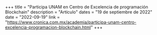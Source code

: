 +++
title = "Participa UNAM en Centro de Excelencia de programación Blockchain"
description = "Artículo"
dates = "19 de septiembre de 2022"
date = "2022-09-19"
link = "https://www.cronica.com.mx/academia/participa-unam-centro-excelencia-programacion-blockchain.html"
+++

